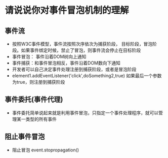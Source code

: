 # 请说说你对事件冒泡机制的理解

## 事件流

- 按照W3C事件模型，事件流按照次序依次为捕获阶段， 目标阶段，冒泡阶段。如果事件绑定时候，禁止了冒泡，则事件流会停止在目标阶段
- 事件冒泡： 事件沿着DOM树向上通知
- 事件捕获：和事件冒泡相反，事件沿着DOM数向下通知
- 开发者可以自己决定事件处理注册到捕获阶段，或者是冒泡阶段
- element1.addEventListener('click',doSomething2,true) 如果最后一个参数为true，则注册到捕获阶段

## 事件委托(事件代理)

- 事件委托简单说起来就是利用事件冒泡，只指定一个事件处理程序，就可以管理某一类型的所有事件


## 阻止事件冒泡

- 阻止冒泡 event.stopropagation()